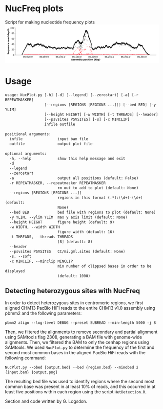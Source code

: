 # NucFreq plots
Script for making nucleotide frequency plots 
![clean](imgs/image.png)

# Usage 
```
usage: NucPlot.py [-h] [-d] [--legend] [--zerostart] [-a] [-r REPEATMASKER]
                  [--regions [REGIONS [REGIONS ...]]] [--bed BED] [-y YLIM]
                  [--height HEIGHT] [-w WIDTH] [-t THREADS] [--header]
                  [--psvsites PSVSITES] [-s] [-c MINCLIP]
                  infile outfile

positional arguments:
  infile                input bam file
  outfile               output plot file

optional arguments:
  -h, --help            show this help message and exit
  -d
  --legend
  --zerostart
  -a                    output all positions (default: False)
  -r REPEATMASKER, --repeatmasker REPEATMASKER
                        rm out to add to plot (default: None)
  --regions [REGIONS [REGIONS ...]]
                        regions in this format (.*):(\d+)-(\d+) (default:
                        None)
  --bed BED             bed file with regions to plot (default: None)
  -y YLIM, --ylim YLIM  max y axis limit (default: None)
  --height HEIGHT       figure height (default: 9)
  -w WIDTH, --width WIDTH
                        figure width (default: 16)
  -t THREADS, --threads THREADS
                        [8] (default: 8)
  --header
  --psvsites PSVSITES   CC/mi.gml.sites (default: None)
  -s, --soft
  -c MINCLIP, --minclip MINCLIP
                        min number of clippsed bases in order to be displayed
                        (default: 1000)
```
      
## Detecting heterozygous sites with NucFreq
In order to detect heterozygous sites in centromeric regions, 
   we first aligned CHM13 PacBio HiFi reads to the entire CHM13 v1.0 assembly using
   pbmm2 and the following parameters: 
```
pbmm2 align --log-level DEBUG --preset SUBREAD --min-length 5000 -j 8
```
   Then, we filtered the alignments to remove secondary and partial alignment using SAMtools
   flag 2308, generating a BAM file with genome-wide alignments.
   Then, we filtered the BAM to only the cenhap regions using SAMtools.
   We used `NucPlot.py` to determine the frequency of the first and second most
   common bases in the aligned PacBio HiFi reads with the following command:
```
NucPlot.py --obed {output.bed} --bed {region.bed} --minobed 2 {input.bam} {output.png}
```
   The resulting bed file was used to identify regions where the second most common base
   was present in at least 10% of reads, and this occurred in at least five positions
   within each region using the script `HetDetection.R`. 

Section and code written by G. Logsdon. 

